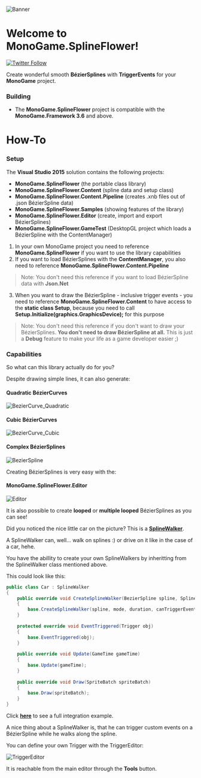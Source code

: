 ![Banner](Logos/Logo_Banner_800.png)

# Welcome to MonoGame.SplineFlower!
[![Twitter Follow](https://img.shields.io/twitter/follow/sqrMin1.svg?style=flat-square&label=Follow&logo=twitter)](https://twitter.com/sqrMin1)

Create wonderful smooth **BézierSplines** with **TriggerEvents** for your **MonoGame** project.

### Building

* The **MonoGame.SplineFlower** project is compatible with the **MonoGame.Framework 3.6** and above.

# How-To
### Setup

The **Visual Studio 2015** solution contains the following projects:
- **MonoGame.SplineFlower** (the portable class library)
- **MonoGame.SplineFlower.Content** (spline data and setup class)
- **MonoGame.SplineFlower.Content.Pipeline** (creates .xnb files out of .json BézierSpline data)
- **MonoGame.SplineFlower.Samples** (showing features of the library)
- **MonoGame.SplineFlower.Editor** (create, import and export BézierSplines)
- **MonoGame.SplineFlower.GameTest** (DesktopGL project which loads a BézierSpline with the ContentManager)

1. In your own MonoGame project you need to reference **MonoGame.SplineFlower** if you want to use the library capabilities
2. If you want to load BézierSplines with the **ContentManager**, you also need to reference **MonoGame.SplineFlower.Content.Pipeline**
> Note: You don't need this reference if you want to load BézierSpline data with **Json.Net**
3. When you want to draw the BézierSpline - inclusive trigger events - you need to reference **MonoGame.SplineFlower.Content** to have access
to the **static class Setup**, because you need to call **Setup.Initialize(graphics.GraphicsDevice);** for this purpose
> Note: You don't need this reference if you don't want to draw your BézierSplines. **You don't need to draw BézierSpline at all.**
This is just a **Debug** feature to make your life as a game developer easier ;)

### Capabilities

So what can this library actually do for you?

Despite drawing simple lines, it can also generate:

#### Quadratic BézierCurves
![BezierCurve_Quadratic](doc/BezierCurve_Quadratic.png)

#### Cubic BézierCurves
![BezierCurve_Cubic](doc/BezierCurve_Cubic.png)

#### Complex BézierSplines
![BezierSpline](doc/BezierSpline.png)

Creating BézierSplines is very easy with the: 

#### MonoGame.SplineFlower.Editor
![Editor](doc/Editor.png)

It is also possible to create **looped** or **multiple looped** BézierSplines as you can see!

Did you noticed the nice little car on the picture? This is a **[SplineWalker](https://github.com/sqrMin1/MonoGame.SplineFlower/blob/master/MonoGame.SplineFlower/SplineWalker.cs)**.

A SplineWalker can, well... walk on splines :) or drive on it like in the case of a car, hehe.

You have the abillity to create your own SplineWalkers by inheritting from the SplineWalker class mentioned above.

This could look like this:

```c#
public class Car : SplineWalker
{
    public override void CreateSplineWalker(BezierSpline spline, SplineWalkerMode mode, int duration, bool canTriggerEvents = true, bool    autoStart = true)
    {
        base.CreateSplineWalker(spline, mode, duration, canTriggerEvents, autoStart);
    }
    
    protected override void EventTriggered(Trigger obj)
    {
        base.EventTriggered(obj);
    }
    
    public override void Update(GameTime gameTime)
    {
        base.Update(gameTime);
    }
    
    public override void Draw(SpriteBatch spriteBatch)
    {
        base.Draw(spriteBatch);
    }
}
```

Click **[here](https://github.com/sqrMin1/MonoGame.SplineFlower/blob/master/MonoGame.SplineFlower.Samples/Car.cs)** to see a full integration example.

A nice thing about a SplineWalker is, that he can trigger custom events on a BézierSpline while he walks along the spline.

You can define your own Trigger with the TriggerEditor:

![TriggerEditor](doc/TriggerEditor.png)

It is reachable from the main editor through the **Tools** button.
